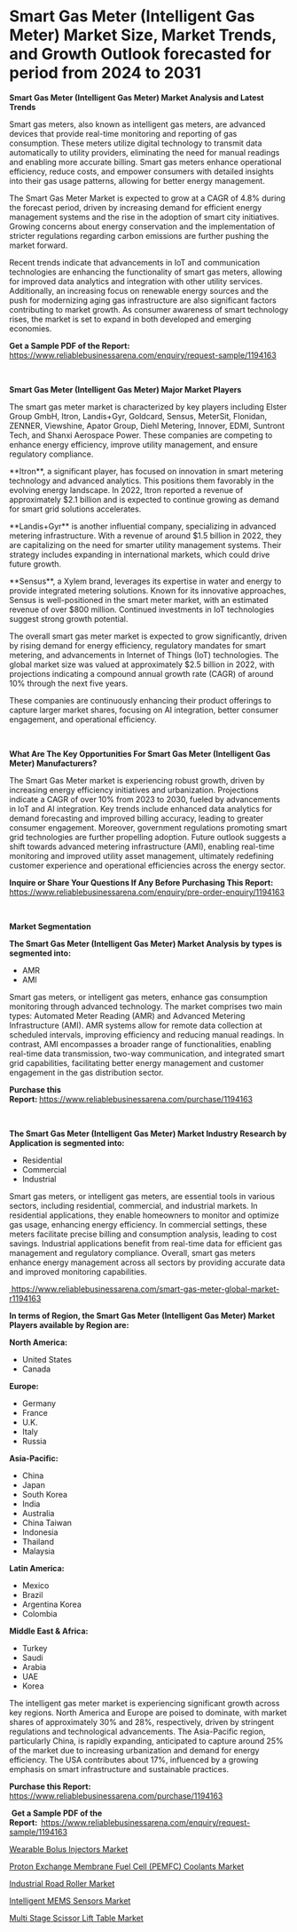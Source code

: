 <p><h1>Smart Gas Meter (Intelligent Gas Meter) Market Size, Market Trends, and Growth Outlook forecasted for period from 2024 to 2031</h1></p><p><strong>Smart Gas Meter (Intelligent Gas Meter) Market Analysis and Latest Trends</strong></p>
<p><p>Smart gas meters, also known as intelligent gas meters, are advanced devices that provide real-time monitoring and reporting of gas consumption. These meters utilize digital technology to transmit data automatically to utility providers, eliminating the need for manual readings and enabling more accurate billing. Smart gas meters enhance operational efficiency, reduce costs, and empower consumers with detailed insights into their gas usage patterns, allowing for better energy management.</p><p>The Smart Gas Meter Market is expected to grow at a CAGR of 4.8% during the forecast period, driven by increasing demand for efficient energy management systems and the rise in the adoption of smart city initiatives. Growing concerns about energy conservation and the implementation of stricter regulations regarding carbon emissions are further pushing the market forward. </p><p>Recent trends indicate that advancements in IoT and communication technologies are enhancing the functionality of smart gas meters, allowing for improved data analytics and integration with other utility services. Additionally, an increasing focus on renewable energy sources and the push for modernizing aging gas infrastructure are also significant factors contributing to market growth. As consumer awareness of smart technology rises, the market is set to expand in both developed and emerging economies.</p></p>
<p><strong>Get a Sample PDF of the Report:&nbsp;</strong> <a href="https://www.reliablebusinessarena.com/enquiry/request-sample/1194163?utm_campaign=1480&utm_medium=2&utm_source=Github&utm_content=ia&utm_term=11102024&utm_id=smart-gas-meter-intelligent-gas-meter">https://www.reliablebusinessarena.com/enquiry/request-sample/1194163</a></p>
<p>&nbsp;</p>
<p><strong>Smart Gas Meter (Intelligent Gas Meter) Major Market Players</strong></p>
<p><p>The smart gas meter market is characterized by key players including Elster Group GmbH, Itron, Landis+Gyr, Goldcard, Sensus, MeterSit, Flonidan, ZENNER, Viewshine, Apator Group, Diehl Metering, Innover, EDMI, Suntront Tech, and Shanxi Aerospace Power. These companies are competing to enhance energy efficiency, improve utility management, and ensure regulatory compliance.</p><p>**Itron**, a significant player, has focused on innovation in smart metering technology and advanced analytics. This positions them favorably in the evolving energy landscape. In 2022, Itron reported a revenue of approximately $2.1 billion and is expected to continue growing as demand for smart grid solutions accelerates.</p><p>**Landis+Gyr** is another influential company, specializing in advanced metering infrastructure. With a revenue of around $1.5 billion in 2022, they are capitalizing on the need for smarter utility management systems. Their strategy includes expanding in international markets, which could drive future growth.</p><p>**Sensus**, a Xylem brand, leverages its expertise in water and energy to provide integrated metering solutions. Known for its innovative approaches, Sensus is well-positioned in the smart meter market, with an estimated revenue of over $800 million. Continued investments in IoT technologies suggest strong growth potential.</p><p>The overall smart gas meter market is expected to grow significantly, driven by rising demand for energy efficiency, regulatory mandates for smart metering, and advancements in Internet of Things (IoT) technologies. The global market size was valued at approximately $2.5 billion in 2022, with projections indicating a compound annual growth rate (CAGR) of around 10% through the next five years.</p><p>These companies are continuously enhancing their product offerings to capture larger market shares, focusing on AI integration, better consumer engagement, and operational efficiency.</p></p>
<p>&nbsp;</p>
<p><strong>What Are The Key Opportunities For Smart Gas Meter (Intelligent Gas Meter) Manufacturers?</strong></p>
<p><p>The Smart Gas Meter market is experiencing robust growth, driven by increasing energy efficiency initiatives and urbanization. Projections indicate a CAGR of over 10% from 2023 to 2030, fueled by advancements in IoT and AI integration. Key trends include enhanced data analytics for demand forecasting and improved billing accuracy, leading to greater consumer engagement. Moreover, government regulations promoting smart grid technologies are further propelling adoption. Future outlook suggests a shift towards advanced metering infrastructure (AMI), enabling real-time monitoring and improved utility asset management, ultimately redefining customer experience and operational efficiencies across the energy sector.</p></p>
<p><strong>Inquire or Share Your Questions If Any Before Purchasing This Report:</strong> <a href="https://www.reliablebusinessarena.com/enquiry/pre-order-enquiry/1194163?utm_campaign=1480&utm_medium=2&utm_source=Github&utm_content=ia&utm_term=11102024&utm_id=smart-gas-meter-intelligent-gas-meter">https://www.reliablebusinessarena.com/enquiry/pre-order-enquiry/1194163</a></p>
<p>&nbsp;</p>
<p><strong>Market Segmentation</strong></p>
<p><strong>The Smart Gas Meter (Intelligent Gas Meter) Market Analysis by types is segmented into:</strong></p>
<p><ul><li>AMR</li><li>AMI</li></ul></p>
<p><p>Smart gas meters, or intelligent gas meters, enhance gas consumption monitoring through advanced technology. The market comprises two main types: Automated Meter Reading (AMR) and Advanced Metering Infrastructure (AMI). AMR systems allow for remote data collection at scheduled intervals, improving efficiency and reducing manual readings. In contrast, AMI encompasses a broader range of functionalities, enabling real-time data transmission, two-way communication, and integrated smart grid capabilities, facilitating better energy management and customer engagement in the gas distribution sector.</p></p>
<p><strong>Purchase this Report:&nbsp;</strong><a href="https://www.reliablebusinessarena.com/purchase/1194163?utm_campaign=1480&utm_medium=2&utm_source=Github&utm_content=ia&utm_term=11102024&utm_id=smart-gas-meter-intelligent-gas-meter">https://www.reliablebusinessarena.com/purchase/1194163</a></p>
<p>&nbsp;</p>
<p><strong>The Smart Gas Meter (Intelligent Gas Meter) Market Industry Research by Application is segmented into:</strong></p>
<p><ul><li>Residential</li><li>Commercial</li><li>Industrial</li></ul></p>
<p><p>Smart gas meters, or intelligent gas meters, are essential tools in various sectors, including residential, commercial, and industrial markets. In residential applications, they enable homeowners to monitor and optimize gas usage, enhancing energy efficiency. In commercial settings, these meters facilitate precise billing and consumption analysis, leading to cost savings. Industrial applications benefit from real-time data for efficient gas management and regulatory compliance. Overall, smart gas meters enhance energy management across all sectors by providing accurate data and improved monitoring capabilities.</p></p>
<p><a href="https://www.reliablebusinessarena.com/smart-gas-meter-global-market-r1194163?utm_campaign=1480&utm_medium=2&utm_source=Github&utm_content=ia&utm_term=11102024&utm_id=smart-gas-meter-intelligent-gas-meter">&nbsp;https://www.reliablebusinessarena.com/smart-gas-meter-global-market-r1194163</a></p>
<p><strong>In terms of Region, the Smart Gas Meter (Intelligent Gas Meter) Market Players available by Region are:</strong></p>
<p>
    <p> <strong> North America: </strong>
        <ul>
            <li>United States</li>
            <li>Canada</li>
        </ul>
        </p> 
    <p> <strong> Europe: </strong>
        <ul>
            <li>Germany</li>
            <li>France</li>
            <li>U.K.</li>
            <li>Italy</li>
            <li>Russia</li>
        </ul>
        </p> 
    <p> <strong> Asia-Pacific: </strong>
        <ul>
            <li>China</li>
            <li>Japan</li>
            <li>South Korea</li>
            <li>India</li>
            <li>Australia</li>
            <li>China Taiwan</li>
            <li>Indonesia</li>
            <li>Thailand</li>
            <li>Malaysia</li>
        </ul>
        </p> 
    <p> <strong> Latin America: </strong>
        <ul>
            <li>Mexico</li>
            <li>Brazil</li>
            <li>Argentina Korea</li>
            <li>Colombia</li>
        </ul>
        </p> 
    <p> <strong> Middle East & Africa: </strong>
        <ul>
            <li>Turkey</li>
            <li>Saudi</li>
            <li>Arabia</li>
            <li>UAE</li>
            <li>Korea</li>
        </ul>
    </p>
    </p>
<p><p>The intelligent gas meter market is experiencing significant growth across key regions. North America and Europe are poised to dominate, with market shares of approximately 30% and 28%, respectively, driven by stringent regulations and technological advancements. The Asia-Pacific region, particularly China, is rapidly expanding, anticipated to capture around 25% of the market due to increasing urbanization and demand for energy efficiency. The USA contributes about 17%, influenced by a growing emphasis on smart infrastructure and sustainable practices.</p></p>
<p><strong>Purchase this Report: </strong><a href="https://www.reliablebusinessarena.com/purchase/1194163?utm_campaign=1480&utm_medium=2&utm_source=Github&utm_content=ia&utm_term=11102024&utm_id=smart-gas-meter-intelligent-gas-meter">https://www.reliablebusinessarena.com/purchase/1194163</a></p>
<p>&nbsp;<strong>Get a Sample PDF of the Report:&nbsp;&nbsp;</strong><a href="https://www.reliablebusinessarena.com/enquiry/request-sample/1194163?utm_campaign=1480&utm_medium=2&utm_source=Github&utm_content=ia&utm_term=11102024&utm_id=smart-gas-meter-intelligent-gas-meter">https://www.reliablebusinessarena.com/enquiry/request-sample/1194163</a></p>
<p><strong></strong></p>
<p><p><a href="https://www.linkedin.com/pulse/wearable-bolus-injectors-market-dynamics-application-types-rpane?utm_campaign=1480&utm_medium=2&utm_source=Github&utm_content=ia&utm_term=11102024&utm_id=smart-gas-meter-intelligent-gas-meter">Wearable Bolus Injectors Market</a></p><p><a href="https://www.linkedin.com/pulse/proton-exchange-membrane-fuel-cell-pemfc-coolants-spectrum-87plc?utm_campaign=1480&utm_medium=2&utm_source=Github&utm_content=ia&utm_term=11102024&utm_id=smart-gas-meter-intelligent-gas-meter">Proton Exchange Membrane Fuel Cell (PEMFC) Coolants Market</a></p><p><a href="https://www.linkedin.com/pulse/industrial-road-roller-market-transformation-comparative-tahoe?utm_campaign=1480&utm_medium=2&utm_source=Github&utm_content=ia&utm_term=11102024&utm_id=smart-gas-meter-intelligent-gas-meter">Industrial Road Roller Market</a></p><p><a href="https://www.linkedin.com/pulse/future-trends-global-intelligent-mems-sensors-market-insights-pwgue?utm_campaign=1480&utm_medium=2&utm_source=Github&utm_content=ia&utm_term=11102024&utm_id=smart-gas-meter-intelligent-gas-meter">Intelligent MEMS Sensors Market</a></p><p><a href="https://www.linkedin.com/pulse/multi-stage-scissor-lift-table-market-global-insights-regional-ucesf?utm_campaign=1480&utm_medium=2&utm_source=Github&utm_content=ia&utm_term=11102024&utm_id=smart-gas-meter-intelligent-gas-meter">Multi Stage Scissor Lift Table Market</a></p></p>